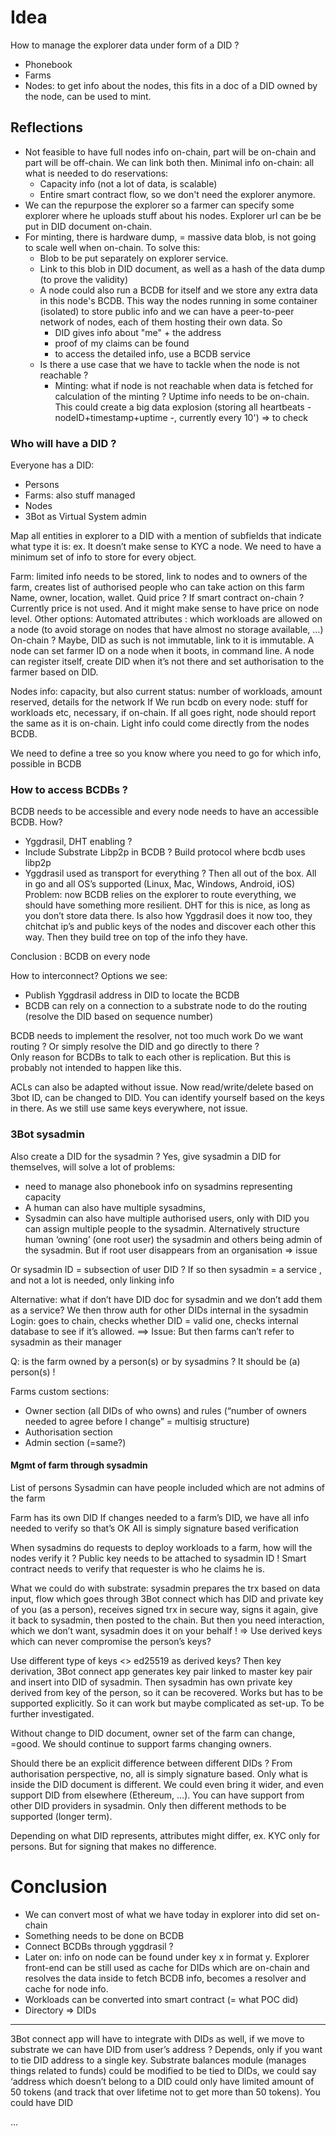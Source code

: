 # Idea

How to manage the explorer data under form of a DID ?
- Phonebook
- Farms
- Nodes: to get info about the nodes, this fits in a doc of a DID owned by the node, can be used to mint. 

## Reflections

- Not feasible to have full nodes info on-chain, part will be on-chain and part will be off-chain. We can link both then. 
  Minimal info on-chain: all what is needed to do reservations:   
  - Capacity info (not a lot of data, is scalable)
  - Entire smart contract flow, so we don't need the explorer anymore. 
- We can the repurpose the explorer so a farmer can specify some explorer where he uploads stuff about his nodes. Explorer url can be be put in DID document on-chain. 
- For minting, there is hardware dump, = massive data blob, is not going to scale well when on-chain. To solve this: 
  - Blob to be put separately on explorer service. 
  - Link to this blob in DID document, as well as a hash of the data dump (to prove the validity)
  - A node could also run a BCDB for itself and we store any extra data in this node's BCDB. This way the nodes running in some container (isolated) to store public info and we can have a peer-to-peer network of nodes, each of them hosting their own data. 
  So 
    - DID gives info about "me" + the address
    - proof of my claims can be found
    - to access the detailed info, use a BCDB service 
  - Is there a use case that we have to tackle when the node is not reachable ? 
    - Minting: what if node is not reachable when data is fetched for calculation of the minting ? Uptime info needs to be on-chain. This could create a big data explosion (storing all heartbeats - nodeID+timestamp+uptime -, currently every 10') => to check
### Who will have a DID ? 
  Everyone has a DID:
  - Persons
  - Farms: also stuff managed
  - Nodes
  - 3Bot as Virtual System admin
  
Map all entities in explorer to a DID with a mention of subfields that indicate what type it is: ex. It doesn’t make sense to KYC a node. We need to have a minimum set of info to store for every object. 

Farm: limited info needs to be stored, link to nodes and to owners of the farm, creates list of authorised people who can take action on this farm
Name, owner, location, wallet. Quid price ? If smart contract on-chain ? Currently price is not used. And it might make sense to have price on node level. Other options: Automated attributes : which workloads are allowed on a node (to avoid storage on nodes that have almost no storage available, …)
On-chain ? Maybe, DID as such is not immutable, link to it is immutable. 
A node can set farmer ID on a node when it boots, in command line. A node can register itself, create DID when it’s not there and set authorisation to the farmer based on DID.

Nodes info: capacity, but also current status: number of workloads, amount reserved, details for the network
If We run bcdb on every node: stuff for workloads etc, necessary, if on-chain. If all goes right, node should report the same as it is on-chain. Light info could come directly from the nodes BCDB. 

We need to define a tree so you know where you need to go for which info, possible in BCDB

### How to access BCDBs ?

BCDB needs to be accessible and every node needs to have an accessible BCDB. 
How? 
- Yggdrasil, DHT enabling ? 
- Include Substrate Libp2p in BCDB ? Build protocol where bcdb uses libp2p 
- Yggdrasil used as transport for everything ? Then all out of the box. All in go and all OS’s supported (Linux, Mac, Windows, Android, iOS)
Problem: now BCDB relies on the explorer to route everything, we should have something more resilient. DHT for this is nice, as long as you don’t store data there. Is also how Yggdrasil does it now too, they chitchat ip’s and public keys of the nodes and discover each other this way. Then they build tree on top of the info they have.  

Conclusion : BCDB on every node

How to interconnect? Options we see: 
- Publish Yggdrasil address in DID to locate the BCDB
- BCDB can rely on a connection to a substrate node to do the routing (resolve the DID based on sequence number)

BCDB needs to implement the resolver, not too much work
Do we want routing ? Or simply resolve the DID and go directly to there ?  
Only reason for BCDBs to talk to each other is replication. But this is probably not intended to happen like this. 

ACLs can also be adapted without issue.
Now read/write/delete based on 3bot ID, can be changed to DID. You can identify yourself based on the keys in there. As we still use same keys everywhere, not issue.

### 3Bot sysadmin 

Also create a DID for the sysadmin ? Yes, give sysadmin a DID for themselves, will solve a lot of problems: 
- need to manage also phonebook info on sysadmins representing capacity
- A human can also have multiple sysadmins, 
- Sysadmin can also have multiple authorised users, only with DID you can assign multiple people to the sysadmin. Alternatively structure human ‘owning’ (one root user) the sysadmin and others being admin of the sysadmin. But if root user disappears from an organisation => issue

Or sysadmin ID = subsection of user DID ? If so then sysadmin = a service , and not a lot is needed, only linking info

Alternative: what if don’t have DID doc for sysadmin and we don’t add them as a service? 
We then throw auth for other DIDs internal in the sysadmin
Login: goes to chain, checks whether DID = valid one, checks internal database to see if it’s allowed. 
   ==> Issue: But then farms can’t refer to sysadmin as their manager

Q: is the farm owned by a person(s) or by sysadmins ? 
It should be (a) person(s) !

Farms custom sections: 
- Owner section (all DIDs of who owns) and rules (“number of owners needed to agree before I change” = multisig structure) 
- Authorisation section
- Admin section (=same?)

#### Mgmt of farm through sysadmin

List of persons 
Sysadmin can have people included which are not admins of the farm

Farm has its own DID
If changes needed to a farm’s DID, we have all info needed to verify so that’s OK
All is simply signature based verification

When sysadmins do requests to deploy workloads to a farm, how will the nodes verify it ? Public key needs to be attached to sysadmin ID ! Smart contract needs to verify that requester is who he claims he is. 

What we could do with substrate: sysadmin prepares the trx based on data input, flow which goes through 3Bot connect which has DID and private key of you (as a person), receives signed trx in secure way, signs it again, give it back to sysadmin, then posted to the chain. 
But then you need interaction, which we don’t want, sysadmin does it on your behalf ! 
=> Use derived keys which can never compromise the person’s keys?

Use different type of keys <> ed25519 as derived keys? Then key derivation, 3Bot connect app generates key pair linked to master key pair and insert into DID of sysadmin. 
Then sysadmin has own private key derived from key of the person, so it can be recovered. Works but has to be supported explicitly. 
So it can work but maybe complicated as set-up. To be further investigated. 

Without change to DID document, owner set of the farm can change, =good. We should continue to support farms changing owners. 

Should there be an explicit difference between different DIDs ? From authorisation perspective, no, all is simply signature based. Only what is inside the DID document is different. We could even bring it wider, and even support DID from elsewhere (Ethereum, …). You can have support from other DID providers in sysadmin. Only then different methods to be supported (longer term). 

Depending on what DID represents, attributes might differ, ex. KYC only for persons. But for signing that makes no difference. 

# Conclusion

- We can convert most of what we have today in explorer into did set on-chain
- Something needs to be done on BCDB
- Connect BCDBs through yggdrasil ? 
- Later on: info on node can be found under key x in format y. Explorer front-end can be still used as cache for DIDs which are on-chain and resolves the data inside to fetch BCDB info, becomes a resolver and cache for node info. 
- Workloads can be converted into smart contract (= what POC did)
- Directory => DIDs

--- 
3Bot connect app will have to integrate with DIDs as well, if we move to substrate we can have DID from user’s address ? Depends, only if you want to tie DID address to a single key.
Substrate balances module (manages things related to funds) could be modified to be tied to DIDs, we could say ‘address which doesn’t belong to a DID could only have limited amount of 50 tokens (and track that over lifetime not to get more than 50 tokens).
You could have DID 

...
